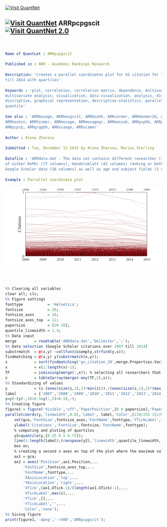 
[<img src="https://github.com/QuantLet/Styleguide-and-Validation-procedure/blob/master/pictures/banner.png" alt="Visit QuantNet">](http://quantlet.de/index.php?p=info)

## [<img src="https://github.com/QuantLet/Styleguide-and-Validation-procedure/blob/master/pictures/qloqo.png" alt="Visit QuantNet">](http://quantlet.de/) **ARRpcpgscit** [<img src="https://github.com/QuantLet/Styleguide-and-Validation-procedure/blob/master/pictures/QN2.png" width="60" alt="Visit QuantNet 2.0">](http://quantlet.de/d3/ia)


```yaml


Name of QuantLet : ARRpcpgscit

Published in : ARR - Academic Rankings Research

Description: 'Creates a parallel coordinates plot for GS citation for the period from 2007 
till 2014 with quartiles'

Keywords : 'plot, correlation, correlation matrix, dependence, multivariate, 
multivariate analysis, visualization, data visualization, analysis, discriptive methods, 
discriptive, graphical representation, descriptive-statistics, parallel coordinates plots, 
quantile'

See also : 'ARRboxage, ARRboxgscit, ARRboxhb, ARRcormer, ARRdenmer2d, ARRdenmer3d, ARRhexage, ARRhexcit, 
ARRhexhin, ARRhismer, ARRmosage, ARRmosagegr, ARRmossub, ARRpcphb, ARRpcpmer, 
ARRpcprp, ARRqrqqhb, ARRscaage, ARRscamer'

Author : Alona Zharova

Submitted : Tue, December 15 2015 by Alona Zharova, Marius Sterling

Datafile : 'ARRdata.dat - The data set contains different researcher (3011 rows) 
of either RePEc (77 columns), Handelsblatt (42 columns) ranking or both and their 
Google Scholar data (16 columns) as well as age and subject fields (2 columns)'

Example : Parrallel coordinate plot

```

![Picture1](ARRpcpgscit.png)


```r



%% Clearing all variables
clear all; clc;
%% Figure settings
fonttype           = 'Helvetica';
fontsize           = 20;
fontsize_axes      = 16;
fontsize_axes_top  = 12;
papersize          = [20 10];
quantile_linewidth = 1.4;
%% Data input
merge        = readtable('ARRdata.dat','Delimiter',';');
%% Data selection (Google Scholar citations over 2007 till 2014)
substrmatch  = @(x,y) ~cellfun(@isempty,strfind(y,x));
findmatching = @(x,y) y(substrmatch(x,y));
x            = sort(findmatching('gs_citation_20',merge.Properties.VariableNames));
x            = x(1:length(x)-1);
TF           = ismissing(merge(:,x)); % selecting all researchers that have a value in all years
z            = table2array(merge(~any(TF,2),x));
%% Standardizing of values
y            = (z-(ones(size(z,1),1)*min(z)))./(ones(size(z,1),1)*(max(z)-min(z)+(max(z)==min(z))));
label        = {'2007','2008','2009','2010','2011','2012','2013','2014'}; % the following line
y=y(~(y(:,4)>0.5&y(:,5)<0.5),:);
%% Creating figure
figure1 = figure('Visible','off','PaperPosition',[0 0 papersize],'PaperSize',papersize);
parallelcoords(y,'linewidth',0.01,'label', label,'Color',[138/255 15/255 20/255])
    set(gca,'FontSize',fontsize_axes,'FontName',fonttype,'YTickLabel',{'0','1'},'YTick',[0 1]);
    ylabel('Citations','FontSize',fontsize,'FontName',fonttype);
    % computing and ploting of quartiles 
    y2=quantile(y,[0.25 0.5 0.75]);
    line(1:length(label),transpose(y2),'linewidth',quantile_linewidth,'Color','k','LineStyle','--');
    box on;
    % creating a second x-axes on top of the plot where the maximum values are noted
    ax1 = gca;
    ax2 = axes('Position',ax1.Position,...
        'FontSize',fontsize_axes_top,...
        'FontName',fonttype,...
        'XAxisLocation','top',...
        'YAxisLocation','right',...
        'XTick',(ax1.XTick-1)/(length(ax1.XTick)-1),...
        'XTickLabel',max(z),...
        'YTick',[],...
        'YTickLabel','',...
        'Color','none');
%% Siving figure
print(figure1,'-dpng','-r400','ARRpcpgscit');        
```
